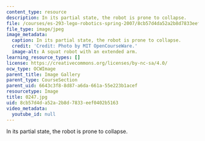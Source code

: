 ```yaml
---
content_type: resource
description: In its partial state, the robot is prone to collapse.
file: /courses/es-293-lego-robotics-spring-2007/8cb57d4da52a2b8d7833eef0402b5163_0247.jpg
file_type: image/jpeg
image_metadata:
  caption: In its partial state, the robot is prone to collapse.
  credit: 'Credit: Photo by MIT OpenCourseWare.'
  image-alt: A squat robot with an extended arm.
learning_resource_types: []
license: https://creativecommons.org/licenses/by-nc-sa/4.0/
ocw_type: OCWImage
parent_title: Image Gallery
parent_type: CourseSection
parent_uid: 6643c3f8-8d87-a6da-661a-55e223b1acef
resourcetype: Image
title: 0247.jpg
uid: 8cb57d4d-a52a-2b8d-7833-eef0402b5163
video_metadata:
  youtube_id: null
---
```

In its partial state, the robot is prone to collapse.